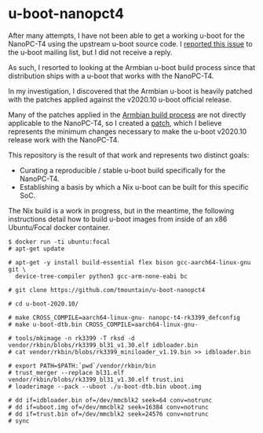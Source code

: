 # u-boot-nanopct4

After many attempts, I have not been able to get a working u-boot for the
NanoPC-T4 using the upstream u-boot source code. I
[reported this issue](https://lists.denx.de/pipermail/u-boot/2021-January/437950.html)
to the u-boot mailing list, but I did not receive a reply.

As such, I resorted to looking at the Armbian u-boot build process since that distribution ships
with a u-boot that works with the NanoPC-T4.

In my investigation, I discovered that the Armbian u-boot is heavily patched with the
patches applied against the v2020.10 u-boot official release.

Many of the patches applied in the [Armbian build process](https://github.com/armbian/build) are
not directly applicable to the NanoPC-T4, so I created a
[patch](https://github.com/tmountain/u-boot-nanopct4/blob/main/vendor/patches/v2020.10.patch),
which I believe represents the minimum changes necessary to make the u-boot v2020.10 release
work with the NanoPC-T4.

This repository is the result of that work and represents two distinct goals:

* Curating a reproducible / stable u-boot build specifically for the NanoPC-T4.
* Establishing a basis by which a Nix u-boot can be built for this specific SoC.

The Nix build is a work in progress, but in the meantime, the following instructions detail
how to build u-boot images from inside of an x86 Ubuntu/Focal docker container.

```
$ docker run -ti ubuntu:focal
# apt-get update

# apt-get -y install build-essential flex bison gcc-aarch64-linux-gnu git \
  device-tree-compiler python3 gcc-arm-none-eabi bc

# git clone https://github.com/tmountain/u-boot-nanopct4

# cd u-boot-2020.10/

# make CROSS_COMPILE=aarch64-linux-gnu- nanopc-t4-rk3399_defconfig
# make u-boot-dtb.bin CROSS_COMPILE=aarch64-linux-gnu-

# tools/mkimage -n rk3399 -T rksd -d vendor/rkbin/blobs/rk3399_bl31_v1.30.elf idbloader.bin
# cat vendor/rkbin/blobs/rk3399_miniloader_v1.19.bin >> idbloader.bin

# export PATH=$PATH:`pwd`/vendor/rkbin/bin
# trust_merger --replace bl31.elf vendor/rkbin/blobs/rk3399_bl31_v1.30.elf trust.ini
# loaderimage --pack --uboot ./u-boot-dtb.bin uboot.img

# dd if=idbloader.bin of=/dev/mmcblk2 seek=64 conv=notrunc
# dd if=uboot.img of=/dev/mmcblk2 seek=16384 conv=notrunc
# dd if=trust.bin of=/dev/mmcblk2 seek=24576 conv=notrunc
# sync
```
